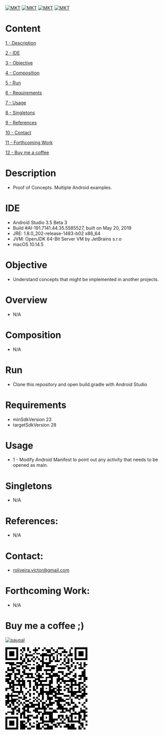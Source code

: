 [![MKT](https://img.shields.io/badge/version-v1.0.0-blue.svg)](https://img.shields.io/badge/version-v1.0.0-blue.svg)
[![MKT](https://img.shields.io/badge/language-multi-orange.svg)](https://img.shields.io/badge/language-Java-orange.svg)
[![MKT](https://img.shields.io/badge/platform-Android-lightgrey.svg)](https://img.shields.io/badge/platform-Android-lightgrey.svg)
[![MKT](https://img.shields.io/badge/license-Copyleft-red.svg)](./LICENSE)

# Content

[1 - Description](#description)

[2 - IDE](#ide)

[3 - Objective](#objective)

[4 - Composition](#composition)

[5 - Run](#run)

[6 - Requirements](#requirements)

[7 - Usage](#usage)

[8 - Singletons](#singletons)

[9 - References](#references)

[10 - Contact](#contact)

[11 - Forthcoming Work](#forthcoming-work)

[12 - Buy me a coffee](#buy-me-a-coffee-)

# Description

  - Proof of Concepts. Multiple Android examples.

# IDE

- Android Studio 3.5 Beta 3
- Build #AI-191.7141.44.35.5585527, built on May 20, 2019
- JRE: 1.8.0_202-release-1483-b02 x86_64
- JVM: OpenJDK 64-Bit Server VM by JetBrains s.r.o
- macOS 10.14.5

# Objective

  - Understand concepts that might be implemented in another projects.

# Overview

  - N/A

# Composition

  - N/A

# Run

  - Clone this repository and open build.gradle with Android Studio

# Requirements

  - minSdkVersion 23
  - targetSdkVersion 28

# Usage

 - 1 - Modify Android Manifest to point out any activity that needs to be opened as main.

# Singletons

  - N/A

#   References:

  - N/A

#   Contact:

  - roliveira.victor@gmail.com

#   Forthcoming Work:

  - N/A

#   Buy me a coffee ;)

  [![paypal](https://www.paypalobjects.com/en_US/i/btn/btn_donateCC_LG.gif)](https://www.paypal.com/cgi-bin/webscr?cmd=_donations&business=5VY87PA2ETA6A&item_name=Buy+me+a+coffe+%3B%29&currency_code=USD&source=url)

  ![qr.png](assets/qr.png)
